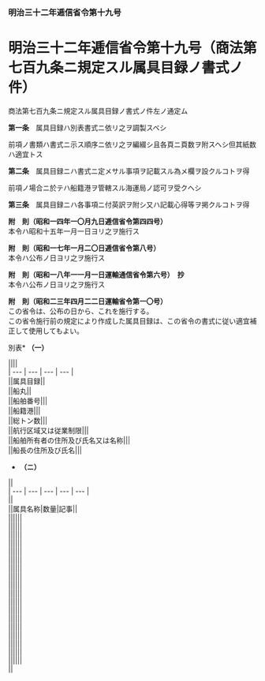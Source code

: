 ### 明治三十二年逓信省令第十九号  
# 明治三十二年逓信省令第十九号（商法第七百九条ニ規定スル属具目録ノ書式ノ件）  
商法第七百九条ニ規定スル属具目録ノ書式ノ件左ノ通定ム  
  
  
**第一条**　属具目録ハ別表書式ニ依リ之ヲ調製スベシ  
  
前項ノ書類ハ書式ニ示ス順序ニ依リ之ヲ編綴シ且各頁ニ頁数ヲ附スヘシ但其紙数ハ適宜トス  
  
**第二条**　属具目録ニハ書式ニ定メサル事項ヲ記載スル為メ欄ヲ設クルコトヲ得  
  
前項ノ場合ニ於テハ船籍港ヲ管轄スル海運局ノ認可ヲ受クヘシ  
  
**第三条**　属具目録ニハ各事項ニ付英訳ヲ附シ又ハ記載心得等ヲ掲クルコトヲ得  
  
**附　則（昭和一四年一〇月九日逓信省令第四四号）**  
本令ハ昭和十五年一月一日ヨリ之ヲ施行ス  
  
**附　則（昭和一七年一月二〇日逓信省令第八号）**  
本令ハ公布ノ日ヨリ之ヲ施行ス  
  
**附　則（昭和一八年一一月一日運輸通信省令第六号）　抄**  
本令ハ公布ノ日ヨリ之ヲ施行ス  
  
**附　則（昭和二三年四月二二日運輸省令第一〇号）**  
この省令は、公布の日から、これを施行する。  
この省令施行前の規定により作成した属具目録は、この省令の書式に従い適宜補正して使用してもよい。  
  
別表* **（一）**　  

||||  
| --- | --- | --- | --- |  
||属具目録||  
||船丸||  
||船舶番号|||  
||船籍港|||  
||総トン数|||  
||航行区域又は従業制限|||  
||船舶所有者の住所及び氏名又は名称|||  
||船長の住所及び氏名|||  
  
* **（ニ）**　  

||  
| --- | --- | --- | --- | --- |  
||  
||属具名称|数量|記事||  
||||||  
||||||  
||||||  
||||||  
||||||  
||||||  
||||||  
||||||  
||||||  
||||||  
||||||  
||||||  
||||||  
||||||  
||||||  
||||||  
||||||  
||||||  
||  
  
